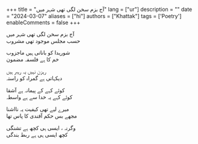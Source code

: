 +++
title = "آج بزم سخن لگی تھی شہر میں"
lang = ["ur"]
description = ""
date = "2024-03-07"
aliases = ["hi"]
authors = ["Khattak"]
tags = ['Poetry']
enableComments = false
+++

<p>

آج بزم سخن لگی تھی شہر میں<br> 
حسب مجلس موجود تھی مشروب 

شوریدا کو باناتی ہیں ماجزوب<br> 
خم کا ہے فلسفہ مضمون

رہزن نہیں یہ رہبر ہیں<br> 
دیکہاتی ہے گمراہ کو راستہ 

کوئے کہے کے پیمانہ ہے آشقا<br>
کوئے کہے یہ خدا سے ہے واسطہ

میرے لیے تھی کیفیت یہ نااشنا<br>
مجھے بس حکم آفندی کا پاس تھا 

وگرنہ ، ایسی ہی کچھ ہے تشنگی<br>
کچھ ایسی ہی ہے ربط بندگی

<p>